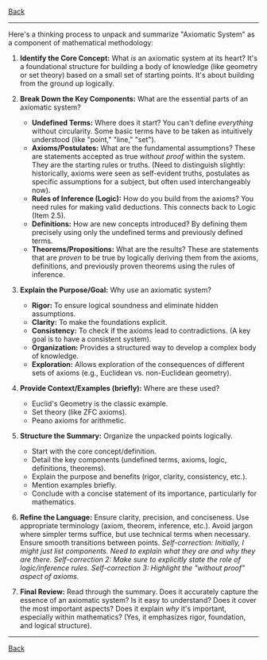 [Back](README.md)

---

Here's a thinking process to unpack and summarize "Axiomatic System" as a component of mathematical methodology:

1.  **Identify the Core Concept:** What *is* an axiomatic system at its heart? It's a foundational structure for building a body of knowledge (like geometry or set theory) based on a small set of starting points. It's about building from the ground up logically.

2.  **Break Down the Key Components:** What are the essential parts of an axiomatic system?
    *   **Undefined Terms:** Where does it start? You can't define *everything* without circularity. Some basic terms have to be taken as intuitively understood (like "point," "line," "set").
    *   **Axioms/Postulates:** What are the fundamental assumptions? These are statements accepted as true *without proof* within the system. They are the starting rules or truths. (Need to distinguish slightly: historically, axioms were seen as self-evident truths, postulates as specific assumptions for a subject, but often used interchangeably now).
    *   **Rules of Inference (Logic):** How do you build from the axioms? You need rules for making valid deductions. This connects back to Logic (Item 2.5).
    *   **Definitions:** How are new concepts introduced? By defining them precisely using only the undefined terms and previously defined terms.
    *   **Theorems/Propositions:** What are the results? These are statements that are *proven* to be true by logically deriving them from the axioms, definitions, and previously proven theorems using the rules of inference.

3.  **Explain the Purpose/Goal:** Why use an axiomatic system?
    *   **Rigor:** To ensure logical soundness and eliminate hidden assumptions.
    *   **Clarity:** To make the foundations explicit.
    *   **Consistency:** To check if the axioms lead to contradictions. (A key goal is to have a consistent system).
    *   **Organization:** Provides a structured way to develop a complex body of knowledge.
    *   **Exploration:** Allows exploration of the consequences of different sets of axioms (e.g., Euclidean vs. non-Euclidean geometry).

4.  **Provide Context/Examples (briefly):** Where are these used?
    *   Euclid's Geometry is the classic example.
    *   Set theory (like ZFC axioms).
    *   Peano axioms for arithmetic.

5.  **Structure the Summary:** Organize the unpacked points logically.
    *   Start with the core concept/definition.
    *   Detail the key components (undefined terms, axioms, logic, definitions, theorems).
    *   Explain the purpose and benefits (rigor, clarity, consistency, etc.).
    *   Mention examples briefly.
    *   Conclude with a concise statement of its importance, particularly for mathematics.

6.  **Refine the Language:** Ensure clarity, precision, and conciseness. Use appropriate terminology (axiom, theorem, inference, etc.). Avoid jargon where simpler terms suffice, but use technical terms when necessary. Ensure smooth transitions between points. *Self-correction: Initially, I might just list components. Need to explain *what* they are and *why* they are there.* *Self-correction 2: Make sure to explicitly state the role of logic/inference rules.* *Self-correction 3: Highlight the "without proof" aspect of axioms.*

7.  **Final Review:** Read through the summary. Does it accurately capture the essence of an axiomatic system? Is it easy to understand? Does it cover the most important aspects? Does it explain *why* it's important, especially within mathematics? (Yes, it emphasizes rigor, foundation, and logical structure).

---

[Back](README.md)
